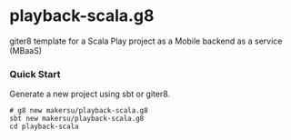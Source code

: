 # playback-scala.g8
giter8 template for a Scala Play project as a Mobile backend as a service (MBaaS)

### Quick Start
Generate a new project using sbt or giter8.
```
# g8 new makersu/playback-scala.g8
sbt new makersu/playback-scala.g8
cd playback-scala
```
